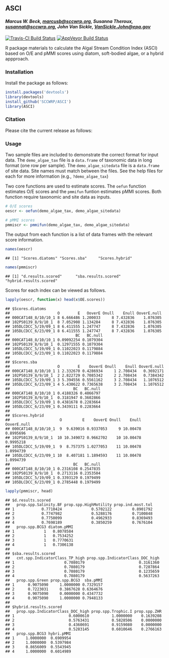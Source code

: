 
## ASCI

#### *Marcus W. Beck, marcusb@sccwrp.org, Susanna Theroux, susannat@sccwrp.org, John Van Sickle, VanSickle.John@epa.gov*

[![Travis-CI Build Status](https://travis-ci.org/SCCWRP/ASCI.svg?branch=master)](https://travis-ci.org/SCCWRP/ASCI)
[![AppVeyor Build Status](https://ci.appveyor.com/api/projects/status/github/SCCWRP/ASCI?branch=master&svg=true)](https://ci.appveyor.com/project/SCCWRP/ASCI)

R package materials to calculate the Algal Stream Condition Index (ASCI) based on O/E and pMMI scores using diatom, soft-bodied algae, or a hybrid appproach.

### Installation

Install the package as follows:


```r
install.packages('devtools')
library(devtools)
install_github('SCCWRP/ASCI')
library(ASCI)
```

### Citation

Please cite the current release as follows:

### Usage

Two sample files are included to demonstrate the correct format for input data. The `demo_algae_tax` file is a `data.frame` of taxonomic data in long format (one row per sample).  The `demo_algae_sitedata` file is a `data.frame` of site data.  Site names must match between the files. See the help files for each for more information (e.g., `?demo_algae_tax`)

Two core functions are used to estimate scores.  The `oefun` function estimates O/E scores and the `pmmifun` funtion estimates pMMI scores. Both function require taxonomic and site data as inputs. 



```r
# O/E scores
oescr <- oefun(demo_algae_tax, demo_algae_sitedata)

# pMMI scores
pmmiscr <- pmmifun(demo_algae_tax, demo_algae_sitedata)
```

The output from each function is a list of data frames with the relevant score information.

```r
names(oescr)
```

```
## [1] "Scores.diatoms" "Scores.sba"     "Scores.hybrid"
```

```r
names(pmmiscr)
```

```
## [1] "d.results.scored"      "sba.results.scored"    "hybrid.results.scored"
```

Scores for each index can be viewed as follows.

```r
lapply(oescr, function(x) head(x$OE.scores))
```

```
## $Scores.diatoms
##                     O        E   OoverE Onull    Enull OoverE.null
## 000CAT148_8/10/10_1 8 6.666486 1.200033     8 7.432836    1.076305
## 102PS0139_8/9/10_1  8 7.052908 1.134284     8 7.432836    1.076305
## 105DLCDCC_5/19/09_1 8 6.411555 1.247747     8 7.432836    1.076305
## 105DLCDCC_6/23/09_1 8 6.411555 1.247747     8 7.432836    1.076305
##                             BC   BC.null
## 000CAT148_8/10/10_1 0.09092254 0.1079304
## 102PS0139_8/9/10_1  0.12971555 0.1079304
## 105DLCDCC_5/19/09_1 0.11022023 0.1179884
## 105DLCDCC_6/23/09_1 0.11022023 0.1179884
## 
## $Scores.sba
##                     O        E    OoverE Onull    Enull OoverE.null
## 000CAT148_8/10/10_1 1 2.332670 0.4286934     1 2.708434   0.3692171
## 102PS0139_8/9/10_1  2 2.822729 0.7085342     2 2.708434   0.7384342
## 105DLCDCC_5/19/09_1 3 5.394556 0.5561162     3 2.708434   1.1076512
## 105DLCDCC_6/23/09_1 4 5.430622 0.7365638     3 2.708434   1.1076512
##                            BC   BC.null
## 000CAT148_8/10/10_1 0.4188326 0.4866797
## 102PS0139_8/9/10_1  0.3181947 0.3602866
## 105DLCDCC_5/19/09_1 0.4381678 0.2283664
## 105DLCDCC_6/23/09_1 0.3439111 0.2283664
## 
## $Scores.hybrid
##                      O         E    OoverE Onull    Enull OoverE.null
## 000CAT148_8/10/10_1  9  9.639016 0.9337053     9 10.00478   0.8995696
## 102PS0139_8/9/10_1  10 10.349072 0.9662702    10 10.00478   0.9995218
## 105DLCDCC_5/19/09_1  9  8.757375 1.0277053    11 10.00478   1.0994739
## 105DLCDCC_6/23/09_1 10  8.407181 1.1894593    11 10.00478   1.0994739
##                            BC   BC.null
## 000CAT148_8/10/10_1 0.2316108 0.2547835
## 102PS0139_8/9/10_1  0.2713116 0.2353504
## 105DLCDCC_5/19/09_1 0.3393129 0.1979499
## 105DLCDCC_6/23/09_1 0.2785448 0.1979499
```

```r
lapply(pmmiscr, head)
```

```
## $d.results.scored
##   prop.spp.Salinity.BF prop.spp.HighMotility prop.ind.most.tol
## 1            0.7710424             0.5702122         0.8901792
## 2            0.7747982             0.5288176         0.7100848
## 3            0.7750099             0.4962933         0.8369493
## 4            0.7698189             0.3850259         0.7676104
##   prop.spp.BCG3 diatom.pMMI
## 1             1   0.8078584
## 2             1   0.7534252
## 3             1   0.7770631
## 4             1   0.7306138
## 
## $sba.results.scored
##   cnt.spp.IndicatorClass_TP_high prop.spp.IndicatorClass_DOC_high
## 1                      0.7080179                        0.3161360
## 2                      0.7080179                        0.7287864
## 3                      0.7080179                        0.1235659
## 4                      0.7080179                        0.5637263
##   prop.spp.Green prop.spp.BCG3  sba.pMMI
## 1      0.9075090     1.0000000 0.7329157
## 2      0.7223031     0.3867628 0.6364676
## 3      0.9075090     0.0000000 0.4347732
## 4      0.9075090     1.0000000 0.7948133
## 
## $hybrid.results.scored
##   prop.spp.IndicatorClass_DOC_high prop.spp.Trophic.I prop.spp.ZHR
## 1                        0.6000610          1.0000000    0.1639208
## 2                        0.5763431          0.5828506    0.0000000
## 3                        0.4360691          0.9159080    0.0000000
## 4                        0.5283145          0.6010646    0.2766163
##   prop.spp.BCG3 hybri.pMMI
## 1     1.0000000  0.6909954
## 2     1.0000000  0.5397984
## 3     0.8656009  0.5543945
## 4     1.0000000  0.6014989
```



